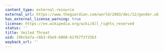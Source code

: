 ```yaml
---
content_type: external-resource
external_url: https://www.theguardian.com/world/2003/dec/12/gender.uk
has_external_license_warning: true
license: https://en.wikipedia.org/wiki/All_rights_reserved
status: ''
title: Veiled Threat
uid: 196cba7a-c6b3-45e9-b060-b1f67f3f25b3
wayback_url: ''
---
```

